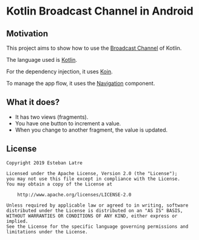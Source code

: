 # Kotlin Broadcast Channel in Android

## Motivation

This project aims to show how to use the [Broadcast Channel](https://kotlin.github.io/kotlinx.coroutines/kotlinx-coroutines-core/kotlinx.coroutines.channels/-broadcast-channel/) of Kotlin.

The language used is [Kotlin](https://kotlinlang.org/).

For the dependency injection, it uses [Koin](https://github.com/InsertKoinIO/koin).

To manage the app flow, it uses the [Navigation](https://developer.android.com/guide/navigation) component.

## What it does?

- It has two views (fragments).
- You have one button to increment a value.
- When you change to another fragment, the value is updated.

## License
    Copyright 2019 Esteban Latre

    Licensed under the Apache License, Version 2.0 (the "License");
    you may not use this file except in compliance with the License.
    You may obtain a copy of the License at

        http://www.apache.org/licenses/LICENSE-2.0

    Unless required by applicable law or agreed to in writing, software
    distributed under the License is distributed on an "AS IS" BASIS,
    WITHOUT WARRANTIES OR CONDITIONS OF ANY KIND, either express or implied.
    See the License for the specific language governing permissions and
    limitations under the License.